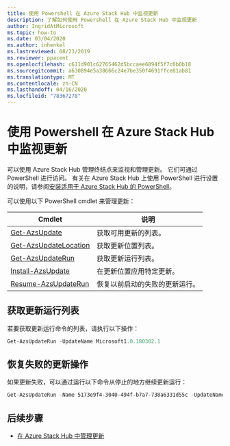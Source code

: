 ```yaml
---
title: 使用 Powershell 在 Azure Stack Hub 中监视更新
description: 了解如何使用 Powershell 在 Azure Stack Hub 中监视更新
author: IngridAtMicrosoft
ms.topic: how-to
ms.date: 03/04/2020
ms.author: inhenkel
ms.lastreviewed: 08/23/2019
ms.reviewer: ppacent
ms.openlocfilehash: c611d901c62765462d5bccaee6894f5f7c0b0b18
ms.sourcegitcommit: a630894e5a38666c24e7be350f4691ffce81ab81
ms.translationtype: MT
ms.contentlocale: zh-CN
ms.lasthandoff: 04/16/2020
ms.locfileid: "78367278"
---
```

# <a name="monitor-updates-in-azure-stack-hub-using-powershell"></a>使用 Powershell 在 Azure Stack Hub 中监视更新

可以使用 Azure Stack Hub 管理终结点来监视和管理更新。 它们可通过 PowerShell 进行访问。 有关在 Azure Stack Hub 上使用 PowerShell 进行设置的说明，请参阅[安装适用于 Azure Stack Hub 的 PowerShell](azure-stack-powershell-install.md)。

可以使用以下 PowerShell cmdlet 来管理更新：

| Cmdlet | 说明 |
|------------------------------------------------------|-------------|
| [Get-AzsUpdate](https://docs.microsoft.com/powershell/module/azs.update.admin/Get-AzsUpdate?view=azurestackps-1.8.0) | 获取可用更新的列表。 |
| [Get-AzsUpdateLocation](https://docs.microsoft.com/powershell/module/azs.update.admin/Get-AzsUpdateLocation?view=azurestackps-1.8.0)| 获取更新位置列表。 |
| [Get-AzsUpdateRun](https://docs.microsoft.com/powershell/module/azs.update.admin/Get-AzsUpdateRun?view=azurestackps-1.8.0) | 获取更新运行列表。  |
| [Install-AzsUpdate](https://docs.microsoft.com/powershell/module/azs.update.admin/Install-AzsUpdate?view=azurestackps-1.8.0) | 在更新位置应用特定更新。 |
| [Resume-AzsUpdateRun](https://docs.microsoft.com/powershell/module/azs.update.admin/Resume-AzsUpdateRun?view=azurestackps-1.8.0) | 恢复以前启动的失败的更新运行。 |

## <a name="get-a-list-of-update-runs"></a>获取更新运行列表

若要获取更新运行命令的列表，请执行以下操作：

```powershell
Get-AzsUpdateRun -UpdateName Microsoft1.0.180302.1
```

## <a name="resume-a-failed-update-operation"></a>恢复失败的更新操作

如果更新失败，可以通过运行以下命令从停止的地方继续更新运行：

```powershell
Get-AzsUpdateRun -Name 5173e9f4-3040-494f-b7a7-738a6331d55c -UpdateName Microsoft1.0.180305.1 | Resume-AzsUpdateRun
```

## <a name="next-steps"></a>后续步骤

-   [在 Azure Stack Hub 中管理更新](https://docs.microsoft.com/azure-stack/operator/azure-stack-updates)
